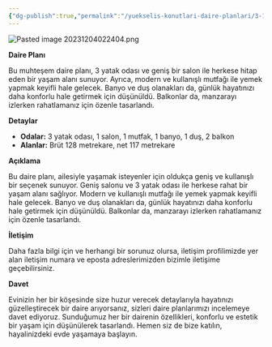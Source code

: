```yaml
---
{"dg-publish":true,"permalink":"/yuekselis-konutlari-daire-planlari/3-1-normal-kat-daire-plani-ti-p3/","tags":["gardenEntry"],"noteIcon":""}
---
```


![Pasted image 20231204022404.png](/img/user/Resim%20Ar%C5%9Fivi/Pasted%20image%2020231204022404.png)

**Daire Planı**

Bu muhteşem daire planı, 3 yatak odası ve geniş bir salon ile herkese hitap eden bir yaşam alanı sunuyor. Ayrıca, modern ve kullanışlı mutfağı ile yemek yapmak keyifli hale gelecek. Banyo ve duş olanakları da, günlük hayatınızı daha konforlu hale getirmek için düşünüldü. Balkonlar da, manzarayı izlerken rahatlamanız için özenle tasarlandı.

**Detaylar**

- **Odalar:** 3 yatak odası, 1 salon, 1 mutfak, 1 banyo, 1 duş, 2 balkon
- **Alanlar:** Brüt 128 metrekare, net 117 metrekare

**Açıklama**

Bu daire planı, ailesiyle yaşamak isteyenler için oldukça geniş ve kullanışlı bir seçenek sunuyor. Geniş salonu ve 3 yatak odası ile herkese rahat bir yaşam alanı sağlıyor. Modern ve kullanışlı mutfağı ile yemek yapmak keyifli hale gelecek. Banyo ve duş olanakları da, günlük hayatınızı daha konforlu hale getirmek için düşünüldü. Balkonlar da, manzarayı izlerken rahatlamanız için özenle tasarlandı.

**İletişim**

Daha fazla bilgi için ve herhangi bir sorunuz olursa, iletişim profilimizde yer alan iletişim numara ve eposta adreslerimizden bizimle iletişime geçebilirsiniz.

**Davet**

Evinizin her bir köşesinde size huzur verecek detaylarıyla hayatınızı güzelleştirecek bir daire arıyorsanız, sizleri daire planlarımızı incelemeye davet ediyoruz. Sunduğumuz her bir dairenin özellikleri, konforlu ve estetik bir yaşam için düşünülerek tasarlandı. Hemen siz de bize katılın, hayalinizdeki evde yaşamaya başlayın.